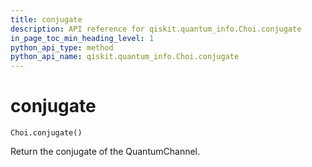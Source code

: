 ```yaml
---
title: conjugate
description: API reference for qiskit.quantum_info.Choi.conjugate
in_page_toc_min_heading_level: 1
python_api_type: method
python_api_name: qiskit.quantum_info.Choi.conjugate
---
```


# conjugate

<span id="qiskit.quantum_info.Choi.conjugate" />

`Choi.conjugate()`

Return the conjugate of the QuantumChannel.

